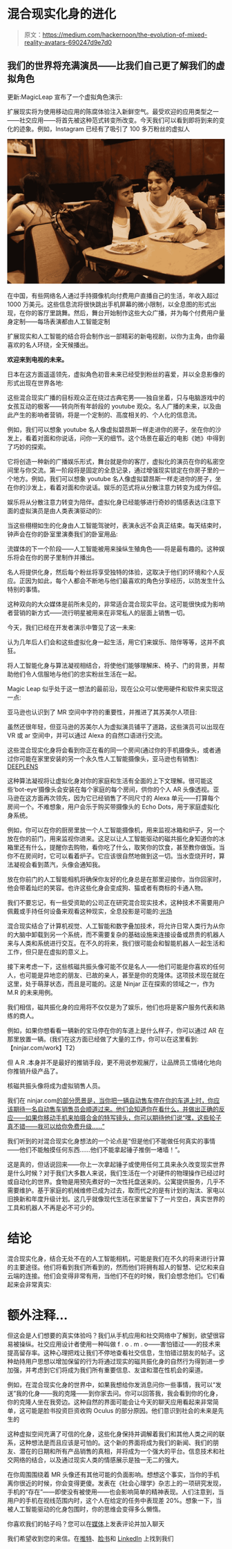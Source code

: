 # 混合现实化身的进化

> 原文：<https://medium.com/hackernoon/the-evolution-of-mixed-reality-avatars-690247d9e7d0>

## 我们的世界将充满演员——比我们自己更了解我们的虚拟角色

更新:MagicLeap 宣布了一个虚拟角色演示:

扩展现实将为使用移动应用的陈腐体验注入新鲜空气。最受欢迎的应用类型之一——社交应用——将首先被这种范式转变所改变。今天我们可以看到即将到来的变化的迹象。例如，Instagram 已经有了吸引了 100 多万粉丝的虚拟人

![](img/00043a086b47bc1c03a04be1a83a329f.png)

在中国，有些网络名人通过手持摄像机向付费用户直播自己的生活，年收入超过 1000 万美元。这些信息流将很快跳出手机屏幕的微小限制，以全息图的形式出现，在你的客厅里跳舞。然后，舞台开始制作这些大众广播，并为每个付费用户量身定制——每场表演都由人工智能定制

扩展现实和人工智能的结合将会制作出一部精彩的新电视剧，以你为主角，由你最喜欢的名人环绕，全天候播出。

**欢迎来到电视的未来。**

日本在这方面遥遥领先，虚拟角色初音未来已经受到粉丝的喜爱，并以全息影像的形式出现在世界各地:

这些混合现实广播的目标观众正在绕过古典宅男——独自坐着，只与电脑游戏中的女孩互动的极客——转向所有年龄段的 youtube 观众。名人广播的未来，以及由此产生的影响者营销，将是一个定制的、高度相关的、个人化的信息流。

例如，我们可以想象 youtube 名人像虚拟碧昂斯一样走进你的房子，坐在你的沙发上，看着对面和你说话，问你一天的细节。这个场景在最近的电影《她》中得到了巧妙的探索。

它将创造一种新的广播娱乐形式，舞台就是你的客厅，虚拟化的演员在你的私密空间里与你交流。第一阶段将是固定的全息记录，通过增强现实锁定在你房子里的一个地方。例如，我们可以想象 youtube 名人像虚拟碧昂斯一样走进你的房子，坐在你的沙发上，看着对面和你说话。娱乐的范式将从分散注意力转变为成为伴侣。

娱乐将从分散注意力转变为陪伴。虚拟化身已经能够进行奇妙的情感表达(注意下面的虚拟演员是由人类表演驱动的):

当这些栩栩如生的化身由人工智能驾驶时，表演永远不会真正结束。每天结束时，钟声会在你的卧室里演奏我们的卧室用品:

流媒体的下一个阶段——人工智能被用来操纵生殖角色——将是最有趣的。这种娱乐将会在你的房子里制作并播出。

名人将提供化身，然后每个粉丝将享受独特的体验，这取决于他们的环境和个人反应。正因为如此，每个人都会不断地与他们最喜欢的角色分享经历，以防发生什么特别的事情。

这种双向的大众媒体是前所未见的，非常适合混合现实平台。这可能很快成为影响者营销的新方式——流行明星被用来在非常私人的层面上销售一切。

今天，我们已经在开发者演示中瞥见了这一未来:

认为几年后人们会和这些虚拟化身一起生活，用它们来娱乐、陪伴等等，这并不疯狂。

将人工智能化身与算法凝视相结合，将使他们能够理解床、椅子、门的背景，并帮助他们令人信服地与他们的忠实粉丝生活在一起。

Magic Leap 似乎处于这一想法的最前沿，现在公众可以使用硬件和软件来实现这一点:

亚马逊也认识到了 MR 空间中字符的重要性，并推进了其苏美尔人项目:

虽然还很年轻，但亚马逊的苏美尔人为虚拟演员铺平了道路，这些演员可以出现在 VR 或 ar 空间中，并可以通过 Alexa 的自然口语进行交流。

这些混合现实化身将会看到你正在看的同一个房间(通过你的手机摄像头，或者通过你可能在家里安装的另一个永久性人工智能摄像头，亚马逊也有销售): [DEEPLENS](https://aws.amazon.com/deeplens/)

这种算法凝视将让虚拟化身对你的家庭和生活有全面的上下文理解。很可能这些‘bot-eye’摄像头会安装在每个家庭的每个房间，供你的个人 AR 头像透视。亚马逊在这方面再次领先，因为它已经销售了不同尺寸的 Alexa 单元——打算每个房间一个。不难想象，用户会乐于购买带摄像头的 Echo Dots，用于家庭虚拟化身系统。

例如，你可以在你的厨房里放一个人工智能摄像机，用来监视冰箱和炉子，另一个放在你的前门，用来监视你进来。这足以让人工智能驱动的磁共振化身知道你的冰箱里还有什么，提醒你去购物，看你吃了什么，取笑你的饮食，甚至教你做饭。当你不在房间时，它可以看着炉子。它应该很自然地做到这一切。当水壶烧开时，算法凝视会看到蒸汽，头像会通知我。

放在你前门的人工智能相机将确保你友好的化身总是在那里迎接你，当你回家时，他会带着灿烂的笑容。也许这些化身会变成狗、猫或者有商标的卡通人物。

我们不要忘记，有一些受资助的公司正在研究混合现实技术，这种技术不需要用户佩戴或手持任何设备来观看这种现实，全息投影是可能的:[光场](https://www.lightfieldlab.com/)

混合现实结合了计算机视觉、人工智能和数字叠加技术，将允许日常人类行为从你的大脑中卸载到另一个系统，而不需要复杂的基础设施来连接设备或昂贵的机器人来与人类和系统进行交互。在不久的将来，我们很可能会和智能机器人一起生活和工作，但只是在虚拟的意义上。

接下来考虑一下，这些核磁共振头像可能不仅是名人——他们可能是你喜欢的任何人，也可能是异地恋的朋友、已故的亲人，甚至是你的克隆体。这项技术现在就在这里，处于萌芽状态，而且是可能的。这是 Ninjar 正在探索的领域之一，作为 M.R 的未来用例。

我们相信，磁共振化身的应用将不仅仅是为了娱乐，他们也将是客户服务代表和熟练的商人。

例如，如果你想看看一辆新的宝马停在你的车道上是什么样子，你可以通过 AR 在那里放置一辆。(我们在这方面已经做了大量的工作，你可以在这里看到:【ninjar.com/work】T2)

但 A.R .本身并不是最好的推销手段，更不用说参观展厅，让品牌员工情绪化地向你推销升级产品了。

核磁共振头像将成为虚拟销售人员。

我们在 ninjar.com[的部分愿景是，当你把一辆自动售车停在你的车道上时，你应该期待一名自动售车销售员会顺道过来。他们会知道你在看什么，并做出正确的反应——如果你移动手机来拍摄合金的特写镜头，你可以期待他们说“嘿，这些轮子真不错——我可以给你免费升级……”](http://ninjar.com/)

我们听到的对混合现实化身想法的一个论点是“但是他们不能做任何真实的事情——他们不能触摸任何东西……他们不能拿起锤子推倒一堵墙！”。

这是真的，但话说回来——你上一次拿起锤子或使用任何工具来永久改变现实世界是什么时候？对于我们大多数人来说，我们生活在一个对硬件的物理操作已经过时或自动化的世界。食物是用预先煮好的一次性托盘送来的。公寓提供服务，几乎不需要维护。基于家庭的机械维修已成为过去，取而代之的是有计划的淘汰、家电以旧换新和年度升级计划。这几乎就像现代生活在家里留下了一片空白，真实世界的工具和机器人不再是必不可少的。

# 结论

混合现实化身，结合无处不在的人工智能相机，可能是我们在不久的将来进行计算的主要途径。他们将看到我们所看到的，然而他们将拥有超人的智慧、记忆和来自云端的连接。他们会变得非常有用，当他们不在的时候，我们会想念他们。它们看起来会非常真实:

# 额外注释…

但这会是人们想要的真实体验吗？我们从手机应用和社交网络中了解到，欲望很容易被操纵。社交应用设计者使用一种叫做 f . o . m . o——害怕错过——的技术来提高留存率。这种心理把戏让我们不停地查看社交信息，生怕错过朋友的帖子。这种劫持用户思想以增加保留的行为将通过现实的磁共振化身的自然行为得到进一步加强，并考虑到它们将成为我们所有重要信息、友谊和潜在性机会的渠道。

例如，在混合现实化身的世界中，如果我想给你发消息问你一些事情，我可以“发送”我的化身——我的克隆——到你家去问。你可以回答我，我会看到你的化身，你的克隆人坐在我旁边。这种自然的界面可能会让今天的聊天应用看起来非常简单，这可能是脸书投资巨资收购 Oculus 的部分原因。他们意识到社会的未来是先生的

这种虚拟空间充满了可信的化身，这些化身保持并调解着我们和其他人类之间的联系，这种想法是而且应该是可怕的。这个新的界面将成为我们的新闻、我们的朋友、潜在的日期和所有产品销售的真相，并将成为一个强大的平台。信息技术和社交网络的结合，以及通过现实人类的情感展示是独一无二的强大。

在你周围围绕着 MR 头像还有其他可能的负面影响。想想这个事实，当你的手机离你很近的时候，你会变得更傻。发表在《社会心理学》杂志上的一项研究发现，手机的“存在”——即使没有被使用——也会影响简单的精神表现。人们注意到，当用户的手机在视线范围内时，这个人在给定的任务中表现差 20%。想象一下，当被人工智能驱动的化身包围时，你的思维会变得多么懒惰。

你喜欢我们的帖子吗？您可以在[媒体](https://medium.com/ninjar-com)上发表评论并加入聊天

我们希望收到您的来信。在[推特](https://twitter.com/ninjar_com)、[脸书](https://www.facebook.com/Ninjar-1546188488814672/)和 [LinkedIn](https://www.linkedin.com/company/ninjar/) 上找到我们